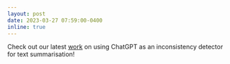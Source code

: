```yaml
---
layout: post
date: 2023-03-27 07:59:00-0400
inline: true
---
```


Check out our latest [work](https://arxiv.org/abs/2303.15621) on using ChatGPT as an inconsistency detector for text summarisation!
